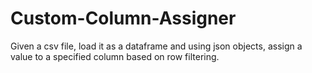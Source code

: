 # Custom-Column-Assigner
Given a csv file, load it as a dataframe and using json objects, assign a value to a specified column based on row filtering.

